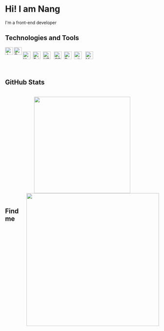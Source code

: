 <h1>Hi! I am Nang</h1>
<span>I'm a front-end developer</span>
<h2>Technologies and Tools</h2>

<div style="display:flex;">
<span><img src="https://img.shields.io/badge/JavaScript-282C34?logo=javascript&logoColor=F7DF1E" alt="JavaScript logo"
        title="JavaScript" height="25" /></span>
&nbsp;
<span><img src="https://img.shields.io/badge/ReactJS-282C34?logo=react&logoColor=61DAFB" alt="ReactJS logo"
title="ReactJS" height="25" /></span>
&nbsp;

<span><img src="https://img.shields.io/badge/Vue.js-282C34?logo=vue.js&logoColor=4FC08D" alt="Vue.js logo"
        title="Vue.js" height="25" /></span>
&nbsp;

<span><img src="https://img.shields.io/badge/Tailwind%20CSS-282C34?logo=tailwind-css&logoColor=38B2AC"
        alt="TailwindCSS logo" title="TailwindCSS" height="25" /></span>
&nbsp;

<span><img src="https://img.shields.io/badge/HTML5-282C34?logo=html5&logoColor=E34F26" alt="HTML5 logo" title="HTML5"
        height="25" /></span>
&nbsp;
<span><img src="https://img.shields.io/badge/CSS3-282C34?logo=css3&logoColor=1572B6" alt="CSS3 logo" title="CSS3"
        height="25" /></span>
&nbsp;

<span><img src="https://img.shields.io/badge/Bootstrap-282C34?logo=bootstrap&logoColor=7952B3" alt="Bootstrap logo"
        title="Bootstrap" height="25" /></span>
&nbsp;

<span><img src="https://img.shields.io/badge/git-282C34?logo=git&logoColor=F05032" alt="git logo" title="git"
        height="25" /></span>
&nbsp;
<span><img src="https://img.shields.io/badge/VS%20Code-282C34?logo=visual-studio-code&logoColor=007ACC"
        alt="Visual Studio Code logo" title="Visual Studio Code" height="25" /></span>
&nbsp;

</div>

<br>
<h2>GitHub Stats</h2>
<br>
<div align=center>
  <a href="#" title="Trungquandev">
    <img width="315" align="center" src="https://github-readme-stats.vercel.app/api/top-langs/?username=Tannang0903&hide=c%23,powershell,Mathematica,Ruby,Objective-C,Objective-C%2b%2b,Cuda&title_color=61dafb&text_color=ffffff&icon_color=61dafb&bg_color=20232a&langs_count=8&layout=compact&border_color=61dafb&hide_border=true" />
  </a>
  <a href="#" title="Trungquandev">
    <img align="right" width="434" src="https://github-readme-stats.vercel.app/api?username=Tannang0903&show_icons=true&theme=react&border_color=61dafb&hide_border=true" />
  </a>
</div>

<br>
<h2>Find me</h2>
<br>
<div style="display: flex;">
  <a href="https://www.facebook.com/tn.9.3.02/" target="blank">
    <img src="https://img.icons8.com/bubbles/100/000000/facebook-new.png" alt="" />
  </a>
  <a href="https://github.com/Tannang0903" target="blank">
    <img src="https://icons8.com/icon/12599/github" alt="" />
  </a>
  <a href="https://www.instagram.com/tn.9.3.02/" target="blank">
    <img src="https://img.icons8.com/bubbles/100/000000/instagram.png" alt="" />
  </a>
  <a href="mailto:tannang09032002@gmail.com" target="top">
    <img src="https://img.icons8.com/bubbles/100/000000/apple-mail.png" alt="" />
  </a>
</div>

<br>
